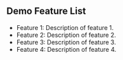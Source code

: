 ## Demo Feature List
- Feature 1: Description of feature 1.
- Feature 2: Description of feature 2.
- Feature 3: Description of feature 3.
- Feature 4: Description of feature 4.